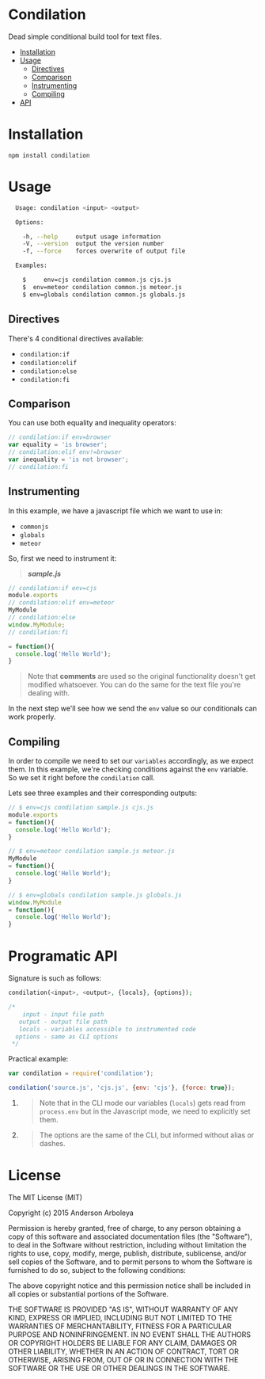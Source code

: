 # Condilation

Dead simple conditional build tool for text files.

- [Installation](#installation)
- [Usage](#usage)
  - [Directives](#directives)
  - [Comparison](#comparison)
  - [Instrumenting](#instructions)
  - [Compiling](#compiling)
- [API](#programatic-api)

# Installation

````
npm install condilation
````

# Usage

````bash
  Usage: condilation <input> <output>

  Options:

    -h, --help     output usage information
    -V, --version  output the version number
    -f, --force    forces overwrite of output file

  Examples:

    $     env=cjs condilation common.js cjs.js
    $  env=meteor condilation common.js meteor.js
    $ env=globals condilation common.js globals.js
````

## Directives

There's 4 conditional directives available:

  * `condilation:if`
  * `condilation:elif`
  * `condilation:else`
  * `condilation:fi`

## Comparison

You can use both equality and inequality operators:

````javascript
// condilation:if env=browser
var equality = 'is browser';
// condilation:elif env!=browser
var inequality = 'is not browser';
// condilation:fi
````


## Instrumenting

In this example, we have a javascript file which we want to use in:
  - `commonjs`
  - `globals`
  - `meteor`

So, first we need to instrument it:

> __*sample.js*__

````javascript
// condilation:if env=cjs
module.exports
// condilation:elif env=meteor
MyModule
// condilation:else
window.MyModule;
// condilation:fi

= function(){
  console.log('Hello World');
}
````

> Note that **comments** are used so the original functionality doesn't get
modified whatsoever. You can do the same for the text file you're dealing with.

In the next step we'll see how we send the `env` value so our conditionals
can work properly.

## Compiling

In order to compile we need to set our `variables` accordingly, as we expect
them. In this example, we're checking conditions against the `env` variable. So
we set it right before the `condilation` call.

Lets see three examples and their corresponding outputs:

````javascript
// $ env=cjs condilation sample.js cjs.js
module.exports
= function(){
  console.log('Hello World');
}
````

````javascript
// $ env=meteor condilation sample.js meteor.js
MyModule
= function(){
  console.log('Hello World');
}
````

````javascript
// $ env=globals condilation sample.js globals.js
window.MyModule
= function(){
  console.log('Hello World');
}
````

# Programatic API

Signature is such as follows:

````php
condilation(<input>, <output>, {locals}, {options});

/*
    input - input file path
   output - output file path
   locals - variables accessible to instrumented code
  options - same as CLI options
 */
````

Practical example:

````javascript
var condilation = require('condilation');

condilation('source.js', 'cjs.js', {env: 'cjs'}, {force: true});
````

1. > Note that in the CLI mode our variables (`locals`) gets read from
`process.env` but in the Javascript mode, we need to explicitly set them.

1. > The options are the same of the CLI, but informed without alias or dashes.

# License

The MIT License (MIT)

Copyright (c) 2015 Anderson Arboleya

Permission is hereby granted, free of charge, to any person obtaining a copy of
this software and associated documentation files (the "Software"), to deal in
the Software without restriction, including without limitation the rights to
use, copy, modify, merge, publish, distribute, sublicense, and/or sell copies of
the Software, and to permit persons to whom the Software is furnished to do so,
subject to the following conditions:

The above copyright notice and this permission notice shall be included in all
copies or substantial portions of the Software.

THE SOFTWARE IS PROVIDED "AS IS", WITHOUT WARRANTY OF ANY KIND, EXPRESS OR
IMPLIED, INCLUDING BUT NOT LIMITED TO THE WARRANTIES OF MERCHANTABILITY, FITNESS
FOR A PARTICULAR PURPOSE AND NONINFRINGEMENT. IN NO EVENT SHALL THE AUTHORS OR
COPYRIGHT HOLDERS BE LIABLE FOR ANY CLAIM, DAMAGES OR OTHER LIABILITY, WHETHER
IN AN ACTION OF CONTRACT, TORT OR OTHERWISE, ARISING FROM, OUT OF OR IN
CONNECTION WITH THE SOFTWARE OR THE USE OR OTHER DEALINGS IN THE SOFTWARE.